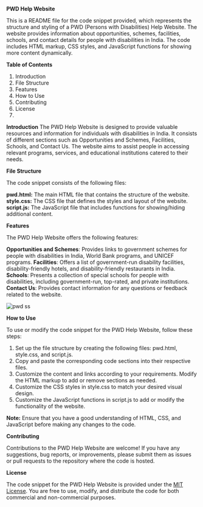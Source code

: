 **PWD Help Website**

This is a README file for the code snippet provided, which represents the structure and styling of a PWD (Persons with Disabilities) Help Website.
The website provides information about opportunities, schemes, facilities, schools, and contact details for people with disabilities in India.
The code includes HTML markup, CSS styles, and JavaScript functions for showing more content dynamically.

**Table of Contents**

1. Introduction
2. File Structure
3. Features
4. How to Use
5. Contributing
6. License
7. 
**Introduction**
The PWD Help Website is designed to provide valuable resources and information for individuals with disabilities in India.
It consists of different sections such as Opportunities and Schemes, Facilities, Schools, and Contact Us.
The website aims to assist people in accessing relevant programs, services, and educational institutions catered to their needs.

**File Structure**

The code snippet consists of the following files:

**pwd.html:** The main HTML file that contains the structure of the website.
**style.css:** The CSS file that defines the styles and layout of the website.
**script.js:** The JavaScript file that includes functions for showing/hiding additional content.

**Features**

The PWD Help Website offers the following features:

**Opportunities and Schemes**: Provides links to government schemes for people with disabilities in India, World Bank programs, and UNICEF programs.
**Facilities**: Offers a list of government-run disability facilities, disability-friendly hotels, and disability-friendly restaurants in India.
**Schools**: Presents a collection of special schools for people with disabilities, including government-run, top-rated, and private institutions.
**Contact Us**: Provides contact information for any questions or feedback related to the website.

![pwd ss](https://github.com/NupurHardiya/projects/assets/113535580/be2d5773-a8ce-4816-bb6b-8bfa1496ae85)

**How to Use**

To use or modify the code snippet for the PWD Help Website, follow these steps:

1. Set up the file structure by creating the following files: pwd.html, style.css, and script.js.
2. Copy and paste the corresponding code sections into their respective files.
3. Customize the content and links according to your requirements. Modify the HTML markup to add or remove sections as needed.
4. Customize the CSS styles in style.css to match your desired visual design.
5. Customize the JavaScript functions in script.js to add or modify the functionality of the website.
   
**Note:** Ensure that you have a good understanding of HTML, CSS, and JavaScript before making any changes to the code.

**Contributing**

Contributions to the PWD Help Website are welcome! If you have any suggestions, bug reports, or improvements, please submit them as issues
or pull requests to the repository where the code is hosted.

**License**

The code snippet for the PWD Help Website is provided under the [MIT License](https://opensource.org/license/mit/). 
You are free to use, modify, and distribute the code for both commercial and non-commercial purposes. 
